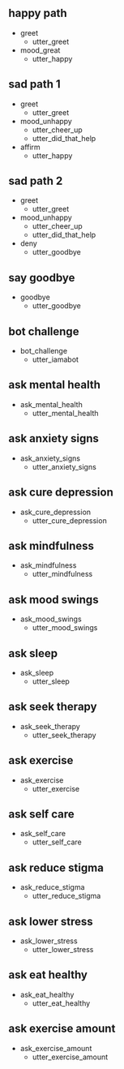 ## happy path
* greet
  - utter_greet
* mood_great
  - utter_happy

## sad path 1
* greet
  - utter_greet
* mood_unhappy
  - utter_cheer_up
  - utter_did_that_help
* affirm
  - utter_happy

## sad path 2
* greet
  - utter_greet
* mood_unhappy
  - utter_cheer_up
  - utter_did_that_help
* deny
  - utter_goodbye

## say goodbye
* goodbye
  - utter_goodbye

## bot challenge
* bot_challenge
  - utter_iamabot

## ask mental health
* ask_mental_health
  - utter_mental_health

## ask anxiety signs
* ask_anxiety_signs
  - utter_anxiety_signs

## ask cure depression
* ask_cure_depression
  - utter_cure_depression

## ask mindfulness
* ask_mindfulness
  - utter_mindfulness

## ask mood swings
* ask_mood_swings
  - utter_mood_swings

## ask sleep
* ask_sleep
  - utter_sleep

## ask seek therapy 
* ask_seek_therapy
  - utter_seek_therapy

## ask exercise
* ask_exercise
  - utter_exercise

## ask self care
* ask_self_care
  - utter_self_care

## ask reduce stigma
* ask_reduce_stigma
  - utter_reduce_stigma

## ask lower stress
* ask_lower_stress
  - utter_lower_stress

## ask eat healthy
* ask_eat_healthy
  - utter_eat_healthy

## ask exercise amount
* ask_exercise_amount
  - utter_exercise_amount